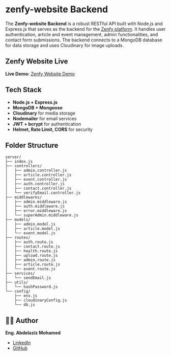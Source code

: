 # zenfy-website Backend

The **Zenfy-website Backend** is a robust RESTful API built with Node.js and Express.js that serves as the backend for the [Zenfy platform](https://zenfy.net). It handles user authentication, article and event management, admin functionalities, and contact form submissions. The backend connects to a MongoDB database for data storage and uses Cloudinary for image uploads.

## Zenfy Website Live

**Live Demo:** [Zenfy Website Demo](https://zenfy.net/)

## Tech Stack

- **Node.js + Express.js**
- **MongoDB + Mongoose**
- **Cloudinary** for media storage
- **Nodemailer** for email services
- **JWT + bcrypt** for authentication
- **Helmet, Rate Limit, CORS** for security

## Folder Structure

```
server/
├── index.js
├── controllers/
│   ├── admin.controller.js
│   ├── article.controller.js
│   ├── event.controller.js
│   ├── auth.controller.js
│   ├── contact.controller.js
│   └── verifyEmail.controller.js
├── middlewares/
│   ├── admin.middleware.js
│   ├── auth.middleware.js
│   ├── error.middleware.js
│   └── superAdmin.middleware.js
├── models/
│   ├── admin.model.js
│   ├── article.model.js
│   └── event.model.js
├── routes/
│   ├── auth.route.js
│   ├── contact.route.js
│   ├── health.route.js
│   ├── upload.route.js
│   ├── admin.route.js
│   ├── article.route.js
│   └── event.route.js
├── services/
│   └── sendEmail.js
├── utils/
│   └── hashPassword.js
└── config/
    ├── env.js
    ├── cloudinaryConfig.js
    └── db.js
```

## 👨‍💻 Author

**Eng. Abdelaziz Mohamed**

- [LinkedIn](https://www.linkedin.com/in/abdelaziz)
- [GitHub](https://github.com/Abdelaziz-Mohammed)
